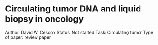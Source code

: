 # Circulating tumor DNA and liquid biopsy in oncology

Author: David W. Cescon  
Status: Not started
Task: Circulating tumor
Type of paper: review paper